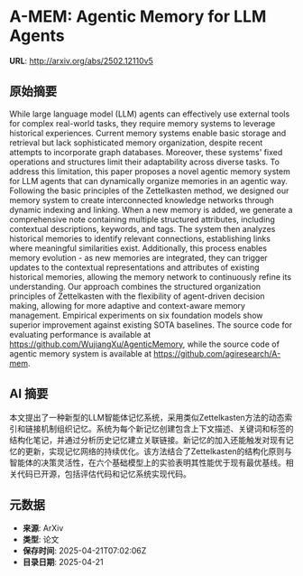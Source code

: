 # A-MEM: Agentic Memory for LLM Agents

**URL**: http://arxiv.org/abs/2502.12110v5

## 原始摘要

While large language model (LLM) agents can effectively use external tools
for complex real-world tasks, they require memory systems to leverage
historical experiences. Current memory systems enable basic storage and
retrieval but lack sophisticated memory organization, despite recent attempts
to incorporate graph databases. Moreover, these systems' fixed operations and
structures limit their adaptability across diverse tasks. To address this
limitation, this paper proposes a novel agentic memory system for LLM agents
that can dynamically organize memories in an agentic way. Following the basic
principles of the Zettelkasten method, we designed our memory system to create
interconnected knowledge networks through dynamic indexing and linking. When a
new memory is added, we generate a comprehensive note containing multiple
structured attributes, including contextual descriptions, keywords, and tags.
The system then analyzes historical memories to identify relevant connections,
establishing links where meaningful similarities exist. Additionally, this
process enables memory evolution - as new memories are integrated, they can
trigger updates to the contextual representations and attributes of existing
historical memories, allowing the memory network to continuously refine its
understanding. Our approach combines the structured organization principles of
Zettelkasten with the flexibility of agent-driven decision making, allowing for
more adaptive and context-aware memory management. Empirical experiments on six
foundation models show superior improvement against existing SOTA baselines.
The source code for evaluating performance is available at
https://github.com/WujiangXu/AgenticMemory, while the source code of agentic
memory system is available at https://github.com/agiresearch/A-mem.


## AI 摘要

本文提出了一种新型的LLM智能体记忆系统，采用类似Zettelkasten方法的动态索引和链接机制组织记忆。系统为每个新记忆创建包含上下文描述、关键词和标签的结构化笔记，并通过分析历史记忆建立关联链接。新记忆的加入还能触发对现有记忆的更新，实现记忆网络的持续优化。该方法结合了Zettelkasten的结构化原则与智能体的决策灵活性，在六个基础模型上的实验表明其性能优于现有最优基线。相关代码已开源，包括评估代码和记忆系统实现代码。

## 元数据

- **来源**: ArXiv
- **类型**: 论文
- **保存时间**: 2025-04-21T07:02:06Z
- **目录日期**: 2025-04-21
